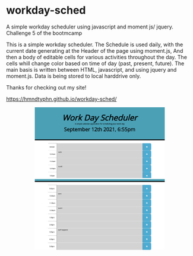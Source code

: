 # workday-sched
A simple workday scheduler using javascript and moment js/ jquery. Challenge 5 of the bootmcamp

This is a simple workday scheduler. The Schedule is used daily, with the current date generating at the Header of the page using moment.js, And then a body of editable cells for various activities throughout the day. The cells whill change color based on time of day (past, present, future). The main basis is written between HTML, javascript, and using jquery and moment.js. Data is being stored to local harddrive only. 

Thanks for checking out my site!

https://hmndtyphn.github.io/workday-sched/

<p align="center">
  <img src="assets/images/Screen Shot 2021-09-12 at 6.56.01 PM.png" width="350" title="hover text">
  <img src="assets/images/Screen Shot 2021-09-12 at 6.56.25 PM.png" width="350" alt="accessibility text">
</p>
